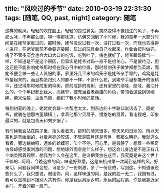 title: "风吹过的季节"
date: 2010-03-19 22:31:30
tags: [随笔, QQ, past, night]
category: 随笔
---
这样的晚风，轻轻的吹在脸上，轻轻的掠过鼻尖，突然变得不像钱江的风了，不再那么冰，不再那么硬，嗅一嗅那味道，仿佛又回到了小时候，我的童年一大部分时间是在姥爷家度过的，那时候，姥爷没说过我一次，没打过我一次，而我也乖得得寸进尺，在姥爷面前不会要这要那，玩过的玩具会自己收起来，作业会按时做完，病了不管多厌食也会大口大口的吃饭，吃到吐了，病也就好了，姥爷跟妈脾气一样，不知道是不是这个原因，但事实是姥爷对妈一直不是很关心，不是很待见，但这还是不能影响姥爷那时候在我心目中的位置，那时候的孩子做梦都想当英雄，而姥爷便会做一些让人佩服的事，家里好几平米的鸡笼子是姥爷亲手弯的，鸡窝是姥爷垒起来的，而且构造跟别人的都不一样，不管什么花，到姥爷手里都能开的很精神，还记得那时候院里的柳树，房前成排的槐树，还有家里的酒哇，醋哇，酱油什么的，个个年纪都比我大，而姥爷，便充当着老英雄的角色，带领着这些锅锅碗碗，柴米油盐，虫鱼鸟兽，编织了我小时候的童话。

每到初夏的晚上，姥姥就会跟一大帮老太太，到东边的十字路口说话去了，而姥爷，就躺在他那古董躺椅上，拿着他那宝贝扇子，慢悠悠的扇着，看电视吧，印象最深的，就是包青天和刘罗锅了~

有时候我会站在院子里，抬头看着天，那时的晴天很多，整天风和日丽的，所以天空也是蓝幽幽的，衬着月亮的皎洁，不管是圆月还是弯月，都那么明亮，我就这么看着，旁边蛐蛐呀，远处的蛤蟆呀，叫个不停，可心里，是最静了，想着一些稀奇古怪却感觉很刺激的问题，想地球外面会是什么样子，想这会儿身边是不是正有几个幽灵围着观察，想我为什么会在这里，是谁把我放在这里，我究竟是来这个世上干嘛的...呵呵，今晚这样的风，味道好熟悉，这是来杭州第一次闻到这样的风，好亲切，问题我同样会想，可是少了一份刺激，多了一份疲倦，写到这，不知道该说些什么了，我只想说，谢谢你，风，这样味道的风，是我的独一无二，我拥有过，我可以蛮横到不跟别人共有你，你是我远离家乡时，永远的回程票，你是我靠近家乡时，开着的那一扇门...